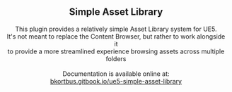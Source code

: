 <br>

<h2 align="center">Simple Asset Library</h2>

<p align="center">
This plugin provides a relatively simple Asset Library system for UE5.
<br> 
It's not meant to replace the Content Browser, but rather to work alongside it
<br>
to provide a more streamlined experience browsing assets across multiple folders
<br>
<br>
Documentation is available online at:
<br>
<a href="https://bkortbus.gitbook.io/ue5-simple-asset-library">bkortbus.gitbook.io/ue5-simple-asset-library</a>

</p>
